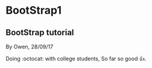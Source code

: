 # BootStrap1
## BootStrap tutorial
By Owen, 28/09/17

Doing :octocat: with college students, So far so good :+1:.
